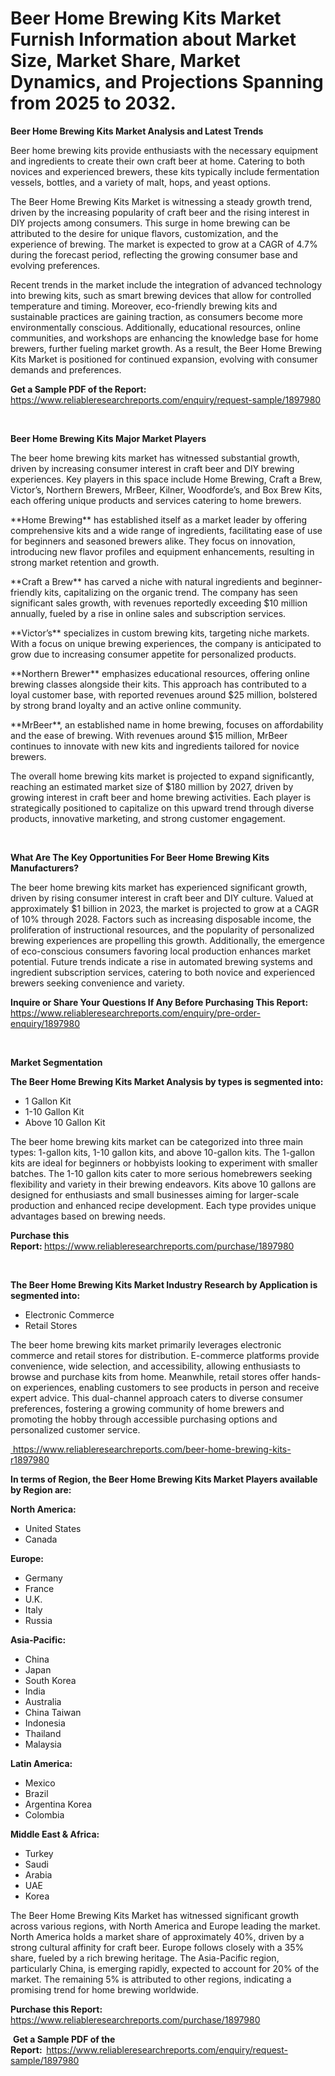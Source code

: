 <p><h1>Beer Home Brewing Kits Market Furnish Information about Market Size, Market Share, Market Dynamics, and Projections Spanning from 2025 to 2032.</h1></p><p><strong>Beer Home Brewing Kits Market Analysis and Latest Trends</strong></p>
<p><p>Beer home brewing kits provide enthusiasts with the necessary equipment and ingredients to create their own craft beer at home. Catering to both novices and experienced brewers, these kits typically include fermentation vessels, bottles, and a variety of malt, hops, and yeast options.</p><p>The Beer Home Brewing Kits Market is witnessing a steady growth trend, driven by the increasing popularity of craft beer and the rising interest in DIY projects among consumers. This surge in home brewing can be attributed to the desire for unique flavors, customization, and the experience of brewing. The market is expected to grow at a CAGR of 4.7% during the forecast period, reflecting the growing consumer base and evolving preferences.</p><p>Recent trends in the market include the integration of advanced technology into brewing kits, such as smart brewing devices that allow for controlled temperature and timing. Moreover, eco-friendly brewing kits and sustainable practices are gaining traction, as consumers become more environmentally conscious. Additionally, educational resources, online communities, and workshops are enhancing the knowledge base for home brewers, further fueling market growth. As a result, the Beer Home Brewing Kits Market is positioned for continued expansion, evolving with consumer demands and preferences.</p></p>
<p><strong>Get a Sample PDF of the Report:&nbsp;</strong> <a href="https://www.reliableresearchreports.com/enquiry/request-sample/1897980?utm_campaign=3130&utm_medium=2&utm_source=Github&utm_content=ia&utm_term=16042025&utm_id=beer-home-brewing-kits">https://www.reliableresearchreports.com/enquiry/request-sample/1897980</a></p>
<p>&nbsp;</p>
<p><strong>Beer Home Brewing Kits Major Market Players</strong></p>
<p><p>The beer home brewing kits market has witnessed substantial growth, driven by increasing consumer interest in craft beer and DIY brewing experiences. Key players in this space include Home Brewing, Craft a Brew, Victor’s, Northern Brewers, MrBeer, Kilner, Woodforde’s, and Box Brew Kits, each offering unique products and services catering to home brewers.</p><p>**Home Brewing** has established itself as a market leader by offering comprehensive kits and a wide range of ingredients, facilitating ease of use for beginners and seasoned brewers alike. They focus on innovation, introducing new flavor profiles and equipment enhancements, resulting in strong market retention and growth. </p><p>**Craft a Brew** has carved a niche with natural ingredients and beginner-friendly kits, capitalizing on the organic trend. The company has seen significant sales growth, with revenues reportedly exceeding $10 million annually, fueled by a rise in online sales and subscription services.</p><p>**Victor’s** specializes in custom brewing kits, targeting niche markets. With a focus on unique brewing experiences, the company is anticipated to grow due to increasing consumer appetite for personalized products.</p><p>**Northern Brewer** emphasizes educational resources, offering online brewing classes alongside their kits. This approach has contributed to a loyal customer base, with reported revenues around $25 million, bolstered by strong brand loyalty and an active online community.</p><p>**MrBeer**, an established name in home brewing, focuses on affordability and the ease of brewing. With revenues around $15 million, MrBeer continues to innovate with new kits and ingredients tailored for novice brewers.</p><p>The overall home brewing kits market is projected to expand significantly, reaching an estimated market size of $180 million by 2027, driven by growing interest in craft beer and home brewing activities. Each player is strategically positioned to capitalize on this upward trend through diverse products, innovative marketing, and strong customer engagement.</p></p>
<p>&nbsp;</p>
<p><strong>What Are The Key Opportunities For Beer Home Brewing Kits Manufacturers?</strong></p>
<p><p>The beer home brewing kits market has experienced significant growth, driven by rising consumer interest in craft beer and DIY culture. Valued at approximately $1 billion in 2023, the market is projected to grow at a CAGR of 10% through 2028. Factors such as increasing disposable income, the proliferation of instructional resources, and the popularity of personalized brewing experiences are propelling this growth. Additionally, the emergence of eco-conscious consumers favoring local production enhances market potential. Future trends indicate a rise in automated brewing systems and ingredient subscription services, catering to both novice and experienced brewers seeking convenience and variety.</p></p>
<p><strong>Inquire or Share Your Questions If Any Before Purchasing This Report:</strong> <a href="https://www.reliableresearchreports.com/enquiry/pre-order-enquiry/1897980?utm_campaign=3130&utm_medium=2&utm_source=Github&utm_content=ia&utm_term=16042025&utm_id=beer-home-brewing-kits">https://www.reliableresearchreports.com/enquiry/pre-order-enquiry/1897980</a></p>
<p>&nbsp;</p>
<p><strong>Market Segmentation</strong></p>
<p><strong>The Beer Home Brewing Kits Market Analysis by types is segmented into:</strong></p>
<p><ul><li>1 Gallon Kit</li><li>1-10 Gallon Kit</li><li>Above 10 Gallon Kit</li></ul></p>
<p><p>The beer home brewing kits market can be categorized into three main types: 1-gallon kits, 1-10 gallon kits, and above 10-gallon kits. The 1-gallon kits are ideal for beginners or hobbyists looking to experiment with smaller batches. The 1-10 gallon kits cater to more serious homebrewers seeking flexibility and variety in their brewing endeavors. Kits above 10 gallons are designed for enthusiasts and small businesses aiming for larger-scale production and enhanced recipe development. Each type provides unique advantages based on brewing needs.</p></p>
<p><strong>Purchase this Report:&nbsp;</strong><a href="https://www.reliableresearchreports.com/purchase/1897980?utm_campaign=3130&utm_medium=2&utm_source=Github&utm_content=ia&utm_term=16042025&utm_id=beer-home-brewing-kits">https://www.reliableresearchreports.com/purchase/1897980</a></p>
<p>&nbsp;</p>
<p><strong>The Beer Home Brewing Kits Market Industry Research by Application is segmented into:</strong></p>
<p><ul><li>Electronic Commerce</li><li>Retail Stores</li></ul></p>
<p><p>The beer home brewing kits market primarily leverages electronic commerce and retail stores for distribution. E-commerce platforms provide convenience, wide selection, and accessibility, allowing enthusiasts to browse and purchase kits from home. Meanwhile, retail stores offer hands-on experiences, enabling customers to see products in person and receive expert advice. This dual-channel approach caters to diverse consumer preferences, fostering a growing community of home brewers and promoting the hobby through accessible purchasing options and personalized customer service.</p></p>
<p><a href="https://www.reliableresearchreports.com/beer-home-brewing-kits-r1897980?utm_campaign=3130&utm_medium=2&utm_source=Github&utm_content=ia&utm_term=16042025&utm_id=beer-home-brewing-kits">&nbsp;https://www.reliableresearchreports.com/beer-home-brewing-kits-r1897980</a></p>
<p><strong>In terms of Region, the Beer Home Brewing Kits Market Players available by Region are:</strong></p>
<p>
    <p> <strong> North America: </strong>
        <ul>
            <li>United States</li>
            <li>Canada</li>
        </ul>
        </p> 
    <p> <strong> Europe: </strong>
        <ul>
            <li>Germany</li>
            <li>France</li>
            <li>U.K.</li>
            <li>Italy</li>
            <li>Russia</li>
        </ul>
        </p> 
    <p> <strong> Asia-Pacific: </strong>
        <ul>
            <li>China</li>
            <li>Japan</li>
            <li>South Korea</li>
            <li>India</li>
            <li>Australia</li>
            <li>China Taiwan</li>
            <li>Indonesia</li>
            <li>Thailand</li>
            <li>Malaysia</li>
        </ul>
        </p> 
    <p> <strong> Latin America: </strong>
        <ul>
            <li>Mexico</li>
            <li>Brazil</li>
            <li>Argentina Korea</li>
            <li>Colombia</li>
        </ul>
        </p> 
    <p> <strong> Middle East & Africa: </strong>
        <ul>
            <li>Turkey</li>
            <li>Saudi</li>
            <li>Arabia</li>
            <li>UAE</li>
            <li>Korea</li>
        </ul>
    </p>
    </p>
<p><p>The Beer Home Brewing Kits Market has witnessed significant growth across various regions, with North America and Europe leading the market. North America holds a market share of approximately 40%, driven by a strong cultural affinity for craft beer. Europe follows closely with a 35% share, fueled by a rich brewing heritage. The Asia-Pacific region, particularly China, is emerging rapidly, expected to account for 20% of the market. The remaining 5% is attributed to other regions, indicating a promising trend for home brewing worldwide.</p></p>
<p><strong>Purchase this Report: </strong><a href="https://www.reliableresearchreports.com/purchase/1897980?utm_campaign=3130&utm_medium=2&utm_source=Github&utm_content=ia&utm_term=16042025&utm_id=beer-home-brewing-kits">https://www.reliableresearchreports.com/purchase/1897980</a></p>
<p>&nbsp;<strong>Get a Sample PDF of the Report:&nbsp;&nbsp;</strong><a href="https://www.reliableresearchreports.com/enquiry/request-sample/1897980?utm_campaign=3130&utm_medium=2&utm_source=Github&utm_content=ia&utm_term=16042025&utm_id=beer-home-brewing-kits">https://www.reliableresearchreports.com/enquiry/request-sample/1897980</a></p>
<p><strong></strong></p>
<p><p></p><p></p><p></p></p>